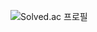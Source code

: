 ![[Solved.ac
프로필](https://solved.ac/profile/chrisnpeace)](http://mazassumnida.wtf/api/v2/generate_badge?boj=chrisnpeace)
